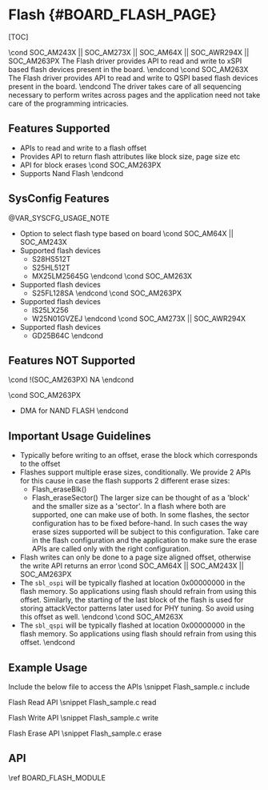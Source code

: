 # Flash {#BOARD_FLASH_PAGE}

[TOC]

\cond SOC_AM243X || SOC_AM273X || SOC_AM64X || SOC_AWR294X || SOC_AM263PX
The Flash driver provides API to read and write to xSPI based flash devices present in the board.
\endcond
\cond SOC_AM263X
The Flash driver provides API to read and write to QSPI based flash devices present in the board.
\endcond
The driver takes care of all sequencing necessary to perform writes across pages and
the application need not take care of the programming intricacies.

## Features Supported

- APIs to read and write to a flash offset
- Provides API to return flash attributes like block size, page size etc
- API for block erases
\cond SOC_AM263PX
- Supports Nand Flash
\endcond
## SysConfig Features

@VAR_SYSCFG_USAGE_NOTE

- Option to select flash type based on board
\cond SOC_AM64X || SOC_AM243X
- Supported flash devices
    - S28HS512T
    - S25HL512T
    - MX25LM25645G
\endcond
\cond SOC_AM263X
- Supported flash devices
    - S25FL128SA
\endcond
\cond SOC_AM263PX
- Supported flash devices
    - IS25LX256
    - W25N01GVZEJ
\endcond
\cond SOC_AM273X || SOC_AWR294X
- Supported flash devices
    - GD25B64C
\endcond

## Features NOT Supported

\cond !(SOC_AM263PX)
NA
\endcond

\cond SOC_AM263PX
- DMA for NAND FLASH
\endcond

## Important Usage Guidelines

- Typically before writing to an offset, erase the block which corresponds to the offset
- Flashes support multiple erase sizes, conditionally. We provide 2 APIs for this cause in case the flash supports 2
  different erase sizes:
   - Flash_eraseBlk()
   - Flash_eraseSector()
  The larger size can be thought of as a 'block' and the smaller size as a 'sector'. In a flash
  where both are supported, one can make use of both. In some flashes, the sector configuration has to be fixed before-hand.
  In such cases the way erase sizes supported will be subject to this configuration. Take care in the flash configuration
  and the application to make sure the erase APIs are called only with the right configuration.
- Flash writes can only be done to a page size aligned offset, otherwise the write API returns an error
\cond SOC_AM64X || SOC_AM243X || SOC_AM263PX
- The `sbl_ospi` will be typically flashed at location 0x00000000 in the flash memory. So applications using flash should refrain from using this offset. Similarly, the starting of the last block of the flash is used for storing attackVector patterns later used for PHY tuning. So avoid using this offset as well.
\endcond
\cond SOC_AM263X
- The `sbl_qspi` will be typically flashed at location 0x00000000 in the flash memory. So applications using flash should refrain from using this offset.
\endcond

## Example Usage

Include the below file to access the APIs
\snippet Flash_sample.c include

Flash Read API
\snippet Flash_sample.c read

Flash Write API
\snippet Flash_sample.c write

Flash Erase API
\snippet Flash_sample.c erase


## API

\ref BOARD_FLASH_MODULE